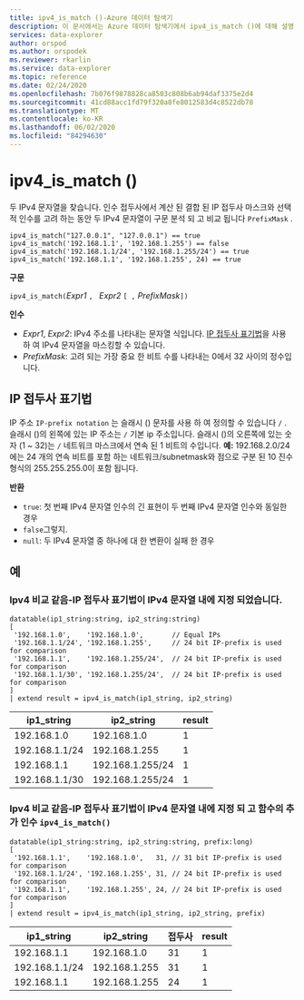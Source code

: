 ```yaml
---
title: ipv4_is_match ()-Azure 데이터 탐색기
description: 이 문서에서는 Azure 데이터 탐색기에서 ipv4_is_match ()에 대해 설명 합니다.
services: data-explorer
author: orspod
ms.author: orspodek
ms.reviewer: rkarlin
ms.service: data-explorer
ms.topic: reference
ms.date: 02/24/2020
ms.openlocfilehash: 7b076f9878828ca8503c808b6ab94daf3375e2d4
ms.sourcegitcommit: 41cd88acc1fd79f320a8fe8012583d4c8522db78
ms.translationtype: MT
ms.contentlocale: ko-KR
ms.lasthandoff: 06/02/2020
ms.locfileid: "84294630"
---
```

# <a name="ipv4_is_match"></a>ipv4_is_match ()

두 IPv4 문자열을 찾습니다. 인수 접두사에서 계산 된 결합 된 IP 접두사 마스크와 선택적 인수를 고려 하는 동안 두 IPv4 문자열이 구문 분석 되 고 비교 됩니다 `PrefixMask` .

```kusto
ipv4_is_match("127.0.0.1", "127.0.0.1") == true
ipv4_is_match('192.168.1.1', '192.168.1.255') == false
ipv4_is_match('192.168.1.1/24', '192.168.1.255/24') == true
ipv4_is_match('192.168.1.1', '192.168.1.255', 24) == true
```

**구문**

`ipv4_is_match(`*Expr1* `, ` *Expr2* `[ ,` *PrefixMask*`])`

**인수**

* *Expr1*, *Expr2*: IPv4 주소를 나타내는 문자열 식입니다. [IP 접두사 표기법](#ip-prefix-notation)을 사용 하 여 IPv4 문자열을 마스킹할 수 있습니다.
* *PrefixMask*: 고려 되는 가장 중요 한 비트 수를 나타내는 0에서 32 사이의 정수입니다.

## <a name="ip-prefix-notation"></a>IP 접두사 표기법

IP 주소 `IP-prefix notation` 는 슬래시 () 문자를 사용 하 여 정의할 수 있습니다 `/` . 슬래시 ()의 왼쪽에 있는 IP 주소는 `/` 기본 ip 주소입니다. 슬래시 ()의 오른쪽에 있는 숫자 (1 ~ 32)는 `/` 네트워크 마스크에서 연속 된 1 비트의 수입니다. 
**예:** 192.168.2.0/24에는 24 개의 연속 비트를 포함 하는 네트워크/subnetmask와 점으로 구분 된 10 진수 형식의 255.255.255.0이 포함 됩니다.

**반환**

* `true`: 첫 번째 IPv4 문자열 인수의 긴 표현이 두 번째 IPv4 문자열 인수와 동일한 경우
*  `false`그렇지.
* `null`: 두 IPv4 문자열 중 하나에 대 한 변환이 실패 한 경우

## <a name="examples"></a>예

### <a name="ipv4-comparison-equality---ip-prefix-notation-specified-inside-the-ipv4-strings"></a>Ipv4 비교 같음-IP 접두사 표기법이 IPv4 문자열 내에 지정 되었습니다.

<!-- csl: https://help.kusto.windows.net/Samples -->
```kusto
datatable(ip1_string:string, ip2_string:string)
[
 '192.168.1.0',    '192.168.1.0',       // Equal IPs
 '192.168.1.1/24', '192.168.1.255',     // 24 bit IP-prefix is used for comparison
 '192.168.1.1',    '192.168.1.255/24',  // 24 bit IP-prefix is used for comparison
 '192.168.1.1/30', '192.168.1.255/24',  // 24 bit IP-prefix is used for comparison
]
| extend result = ipv4_is_match(ip1_string, ip2_string)
```

|ip1_string|ip2_string|result|
|---|---|---|
|192.168.1.0|192.168.1.0|1|
|192.168.1.1/24|192.168.1.255|1|
|192.168.1.1|192.168.1.255/24|1|
|192.168.1.1/30|192.168.1.255/24|1|

### <a name="ipv4-comparison-equality---ip-prefix-notation-specified-inside-the-ipv4-strings-and-an-additional-argument-of-the-ipv4_is_match-function"></a>Ipv4 비교 같음-IP 접두사 표기법이 IPv4 문자열 내에 지정 되 고 함수의 추가 인수 `ipv4_is_match()`

<!-- csl: https://help.kusto.windows.net/Samples -->
```kusto
datatable(ip1_string:string, ip2_string:string, prefix:long)
[
 '192.168.1.1',    '192.168.1.0',   31, // 31 bit IP-prefix is used for comparison
 '192.168.1.1/24', '192.168.1.255', 31, // 24 bit IP-prefix is used for comparison
 '192.168.1.1',    '192.168.1.255', 24, // 24 bit IP-prefix is used for comparison
]
| extend result = ipv4_is_match(ip1_string, ip2_string, prefix)
```

|ip1_string|ip2_string|접두사|result|
|---|---|---|---|
|192.168.1.1|192.168.1.0|31|1|
|192.168.1.1/24|192.168.1.255|31|1|
|192.168.1.1|192.168.1.255|24|1|
